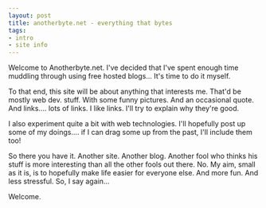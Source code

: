 ```yaml
---
layout: post
title: anotherbyte.net - everything that bytes
tags:
- intro
- site info
---
```

<p>Welcome to Anotherbyte.net. I've decided that I've spent enough time muddling through using free hosted blogs... It's time to do it myself. </p>

<p>To that end, this site will be about anything that interests me. That'd be mostly web dev. stuff. With some funny pictures. And an occasional quote. And links.... lots of links. I like links. I'll try to explain why they're good.</p>

<p>I also experiment quite a bit with web technologies. I'll hopefully post up some of my doings.... if I can drag some up from the past, I'll include them too!</p>

<p>So there you have it. Another site. Another blog. Another fool who thinks his stuff is more interesting than all the other fools out there. No. My aim, small as it is, is to hopefully make life easier for everyone else. And more fun. And less stressful. 
So, I say again...</p>

<p>Welcome.</p>
